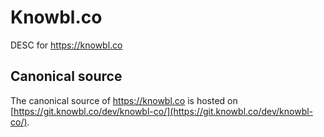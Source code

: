 # Knowbl.co

DESC for https://knowbl.co

## Canonical source

The canonical source of https://knowbl.co is hosted on [https://git.knowbl.co/dev/knowbl-co/](https://git.knowbl.co/dev/knowbl-co/).
